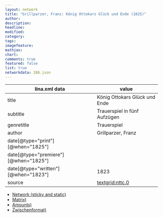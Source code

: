 ```yaml
---
layout: network
title: "Grillparzer, Franz: König Ottokars Glück und Ende (1825)"
author:
description:
headline:
modified:
category:
tags:
imagefeature: 
mathjax: 
chart: 
comments: true
featured: false
list: true
networkdata: 286.json
---
```

lina.xml data  | value
------------- | -------------
title|König Ottokars Glück und Ende
subtitle|Trauerspiel in fünf Aufzügen
genretitle|Trauerspiel
author|Grillparzer, Franz
date[@type="print"][@when="1825"]|
date[@type="premiere"][@when="1825"]|
date[@type="written"][@when="1823"]|1823
source|[textgrid:nttc.0](https://textgridlab.org/1.0/tgcrud-public/rest/textgrid:nttc.0/data)



* [Network (sticky and static)](/linas/network286)
* [Matrix)](/linas/matrix286)
* [Amounts)](/linas/amount286)
* [Zwischenformat)](/linas/lina286 )
